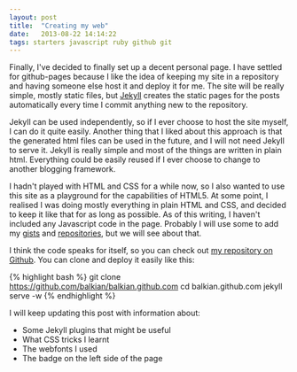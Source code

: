 ```yaml
---
layout: post
title:  "Creating my web"
date:   2013-08-22 14:14:22
tags: starters javascript ruby github git 
---
```


Finally, I've decided to finally set up a decent personal page. I have settled for github-pages because I like the idea of keeping my site in a repository and having someone else host it and deploy it for me. The site will be really simple, mostly static files, but [Jekyll](http://jekyllrb.com) creates the static pages for the posts automatically every time I commit anything new to the repository.

Jekyll can be used independently, so if I ever choose to host the site myself, I can do it quite easily. Another thing that I liked about this approach is that the generated html files can be used in the future, and I will not need Jekyll to serve it. Jekyll is really simple and most of the things are written in plain html. Everything could be easily reused if I ever choose to change to another blogging framework.

I hadn't played with HTML and CSS for a while now, so I also wanted to use this site as a playground for the capabilities of HTML5. At some point, I realised I was doing mostly everything in plain HTML and CSS, and decided to keep it like that for as long as possible. As of this writing, I haven't included any Javascript code in the page. Probably I will use some to add my [gists](http://gist.github.com/balkian) and [repositories](http://github.com/balkian), but we will see about that.

I think the code speaks for itself, so you can check out [my repository on Github](http://github.com/balkian/balkian.github.com). You can clone and deploy it easily like this:

{% highlight bash %}
git clone https://github.com/balkian/balkian.github.com
cd balkian.github.com
jekyll serve -w
{% endhighlight %}

I will keep updating this post with information about:
 * Some Jekyll plugins that might be useful
 * What CSS tricks I learnt
 * The webfonts I used
 * The badge on the left side of the page

